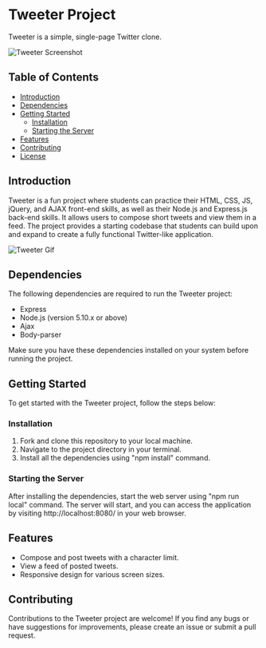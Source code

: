# Tweeter Project

Tweeter is a simple, single-page Twitter clone.

![Tweeter Screenshot](url-to-screenshot)

## Table of Contents

- [Introduction](#introduction)
- [Dependencies](#dependencies)
- [Getting Started](#getting-started)
  - [Installation](#installation)
  - [Starting the Server](#starting-the-server)
- [Features](#features)
- [Contributing](#contributing)
- [License](#license)

## Introduction

Tweeter is a fun project where students can practice their HTML, CSS, JS, jQuery, and AJAX front-end skills, as well as their Node.js and Express.js back-end skills. It allows users to compose short tweets and view them in a feed. The project provides a starting codebase that students can build upon and expand to create a fully functional Twitter-like application.

![Tweeter Gif](url-to-gif)

## Dependencies

The following dependencies are required to run the Tweeter project:

- Express
- Node.js (version 5.10.x or above)
- Ajax
- Body-parser

Make sure you have these dependencies installed on your system before running the project.

## Getting Started

To get started with the Tweeter project, follow the steps below:

### Installation

1. Fork and clone this repository to your local machine.
2. Navigate to the project directory in your terminal.
3. Install all the dependencies using "npm install" command.


### Starting the Server

After installing the dependencies, start the web server using "npm run local" command.
The server will start, and you can access the application by visiting http://localhost:8080/ in your web browser.

## Features

- Compose and post tweets with a character limit.
- View a feed of posted tweets.
- Responsive design for various screen sizes.

## Contributing

Contributions to the Tweeter project are welcome! If you find any bugs or have suggestions for improvements, please create an issue or submit a pull request.


